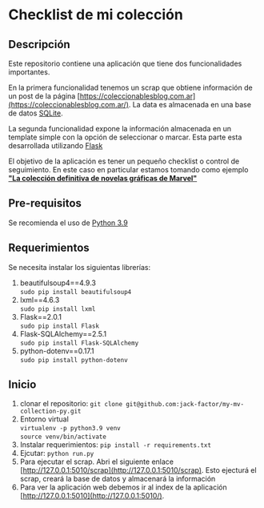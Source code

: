 Checklist de mi colección
=========================

Descripción
-----------
Este repositorio contiene una aplicación que tiene dos funcionalidades importantes.

En la primera funcionalidad tenemos un scrap que obtiene información de un post de la página [https://coleccionablesblog.com.ar](https://coleccionablesblog.com.ar/).
La data es almacenada en una base de datos [SQLite](https://www.sqlite.org/).

La segunda funcionalidad expone la información almacenada en un template simple con la opción de seleccionar o marcar.
Esta parte esta desarrollada utilizando [Flask](https://flask.palletsprojects.com/en/2.0.x/)

El objetivo de la aplicación es tener un pequeño checklist o control de seguimiento.
En este caso en particular estamos tomando como ejemplo [**"La colección definitiva de novelas gráficas de Marvel"**](https://es.wikipedia.org/wiki/La_colecci%C3%B3n_definitiva_de_novelas_gr%C3%A1ficas_de_Marvel)


Pre-requisitos
--------------
Se recomienda el uso de [Python 3.9](https://www.python.org/downloads/)

Requerimientos
--------------
Se necesita instalar los siguientas librerías:

1. beautifulsoup4==4.9.3  
   `sudo pip install beautifulsoup4`
2. lxml==4.6.3  
   `sudo pip install lxml`
3. Flask==2.0.1  
   `sudo pip install Flask`
4. Flask-SQLAlchemy==2.5.1  
   `sudo pip install Flask-SQLAlchemy`
5. python-dotenv==0.17.1  
   `sudo pip install python-dotenv`

Inicio
------

1. clonar el repositorio:
  `git clone git@github.com:jack-factor/my-mv-collection-py.git`
2. Entorno virtual  
  `virtualenv -p python3.9 venv`  
  `source venv/bin/activate`
3. Instalar requerimientos:
  `pip install -r requirements.txt`  
4. Ejcutar:
  `python run.py`  
5. Para ejecutar el scrap. Abri el siguiente enlace [http://127.0.0.1:5010/scrap](http://127.0.0.1:5010/scrap).
   Esto ejecturá el scrap, creará la base de datos y almacenará la información
6. Para ver la aplicación web debemos ir al index de la aplicación [http://127.0.0.1:5010](http://127.0.0.1:5010/).